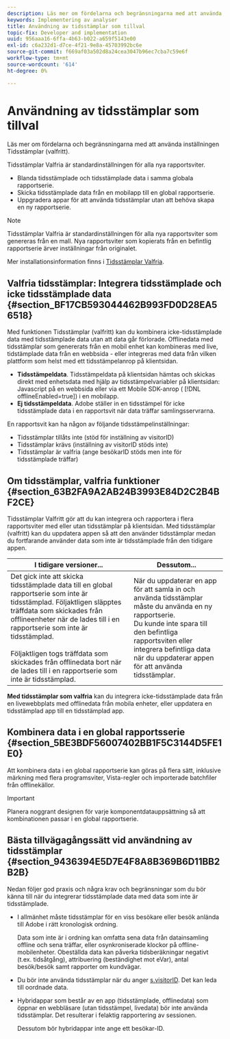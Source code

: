 ```yaml
---
description: Läs mer om fördelarna och begränsningarna med att använda inställningen Tidsstämplar (valfritt).
keywords: Implementering av analyser
title: Användning av tidsstämplar som tillval
topic-fix: Developer and implementation
uuid: 956aaa16-6ffa-4b63-b022-a659f5143e00
exl-id: c6a232d1-d7ce-4f21-9e8a-45703992bc6e
source-git-commit: f669af03a502d8a24cea3047b96ec7cba7c59e6f
workflow-type: tm+mt
source-wordcount: '614'
ht-degree: 0%

---
```


# Användning av tidsstämplar som tillval

Läs mer om fördelarna och begränsningarna med att använda inställningen Tidsstämplar (valfritt).

Tidsstämplar Valfria är standardinställningen för alla nya rapportsviter.

* Blanda tidsstämplade och tidsstämplade data i samma globala rapportserie.
* Skicka tidsstämplade data från en mobilapp till en global rapportserie.
* Uppgradera appar för att använda tidsstämplar utan att behöva skapa en ny rapportserie.

>[!NOTE]
>
>Tidsstämplar Valfria är standardinställningen för alla nya rapportsviter som genereras från en mall. Nya rapportsviter som kopierats från en befintlig rapportserie ärver inställningar från originalet.

Mer installationsinformation finns i [Tidsstämplar Valfria](https://experienceleague.adobe.com/docs/analytics/admin/admin-tools/timestamp-optional.html).

## Valfria tidsstämplar: Integrera tidsstämplade och icke tidsstämplade data {#section_BF17CB593044462B993FD0D28EA56518}

Med funktionen Tidsstämplar (valfritt) kan du kombinera icke-tidsstämplade data med tidsstämplade data utan att data går förlorade. Offlinedata med tidsstämplar som genererats från en mobil enhet kan kombineras med live, tidstämplade data från en webbsida - eller integreras med data från vilken plattform som helst med ett tidsstämpelanrop på klientsidan.

* **Tidsstämpeldata**. Tidsstämpeldata på klientsidan hämtas och skickas direkt med enhetsdata med hjälp av tidsstämpelvariabler på klientsidan: Javascript på en webbsida eller via ett Mobile SDK-anrop ( [!DNL offlineEnabled=true]) i en mobilapp.
* **Ej tidsstämpeldata**. Adobe ställer in en tidsstämpel för icke tidsstämplade data i en rapportsvit när data träffar samlingsservrarna.


En rapportsvit kan ha någon av följande tidsstämpelinställningar:

* Tidsstämplar tillåts inte (stöd för inställning av visitorID)
* Tidsstämplar krävs (inställning av visitorID stöds inte)
* Tidsstämplar är valfria (ange besökarID stöds men inte för tidsstämplade träffar)

## Om tidsstämplar, valfria funktioner {#section_63B2FA9A2AB24B3993E84D2C2B4BF2CE}

Tidsstämplar Valfritt gör att du kan integrera och rapportera i flera rapportsviter med eller utan tidsstämplar på klientsidan. Med tidsstämplar (valfritt) kan du uppdatera appen så att den använder tidsstämplar medan du fortfarande använder data som inte är tidsstämplade från den tidigare appen.

| I tidigare versioner... | Dessutom... |
|--- |--- |
| Det gick inte att skicka tidsstämplade data till en global rapportserie som inte är tidsstämplad. Följaktligen släpptes träffdata som skickades från offlineenheter när de lades till i en rapportserie som inte är tidsstämplad. <br/><br/>Följaktligen togs träffdata som skickades från offlinedata bort när de lades till i en rapportserie som inte är tidsstämplad. | När du uppdaterar en app för att samla in och använda tidsstämplar måste du använda en ny rapportserie. <br/>Du kunde inte spara till den befintliga rapportsviten eller integrera befintliga data när du uppdaterar appen för att använda tidsstämplar. |

**Med tidsstämplar som valfria** kan du integrera icke-tidsstämplade data från en livewebbplats med offlinedata från mobila enheter, eller uppdatera en tidsstämplad app till en tidsstämplad app.

## Kombinera data i en global rapportsserie {#section_5BE3BDF56007402BB1F5C3144D5FE1E0}

Att kombinera data i en global rapportserie kan göras på flera sätt, inklusive märkning med flera programsviter, Vista-regler och importerade batchfiler från offlinekällor.

>[!IMPORTANT]
>
>Planera noggrant designen för varje komponentdatauppsättning så att kombinationen passar i en global rapportserie.

## Bästa tillvägagångssätt vid användning av tidsstämplar {#section_9436394E5D7E4F8A8B369B6D11BB2B2B}

Nedan följer god praxis och några krav och begränsningar som du bör känna till när du integrerar tidsstämplade data med data som inte är tidsstämplade.

* I allmänhet måste tidsstämplar för en viss besökare eller besök anlända till Adobe i rätt kronologisk ordning.

   Data som inte är i ordning kan omfatta sena data från datainsamling offline och sena träffar, eller osynkroniserade klockor på offline-mobilenheter. Obeställda data kan påverka tidsberäkningar negativt (t.ex. tidsåtgång), attribuering (beständighet mot eVar), antal besök/besök samt rapporter om kundvägar.

* Du bör inte använda tidsstämplar när du anger [s.visitorID](https://experienceleague.adobe.com/docs/analytics/technotes/visitor-identification.html). Det kan leda till oordnade data.

* Hybridappar som består av en app (tidsstämplade, offlinedata) som öppnar en webbläsare (utan tidsstämpel, livedata) bör inte använda tidsstämplar. Det resulterar i felaktig rapportering av sessionen.

   Dessutom bör hybridappar inte ange ett besökar-ID.
